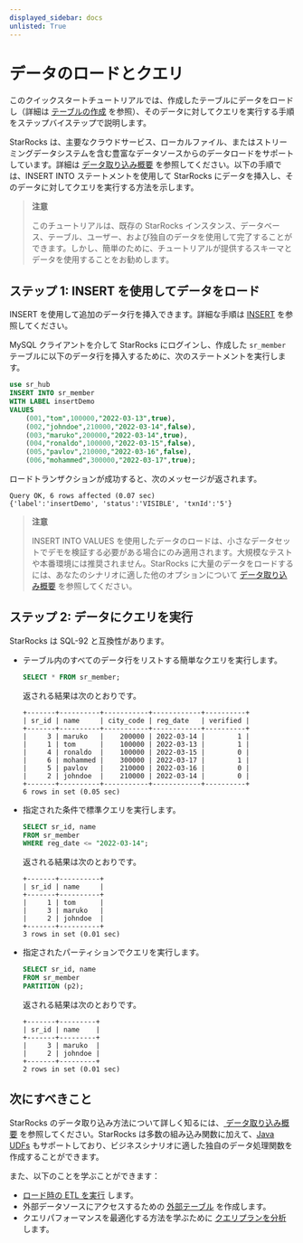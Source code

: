 ```yaml
---
displayed_sidebar: docs
unlisted: True
---
```


# データのロードとクエリ

このクイックスタートチュートリアルでは、作成したテーブルにデータをロードし（詳細は [ テーブルの作成](../quick_start/Create_table.md) を参照）、そのデータに対してクエリを実行する手順をステップバイステップで説明します。

StarRocks は、主要なクラウドサービス、ローカルファイル、またはストリーミングデータシステムを含む豊富なデータソースからのデータロードをサポートしています。詳細は [ データ取り込み概要](../loading/Loading_intro.md) を参照してください。以下の手順では、INSERT INTO ステートメントを使用して StarRocks にデータを挿入し、そのデータに対してクエリを実行する方法を示します。

> **注意**
>
> このチュートリアルは、既存の StarRocks インスタンス、データベース、テーブル、ユーザー、および独自のデータを使用して完了することができます。しかし、簡単のために、チュートリアルが提供するスキーマとデータを使用することをお勧めします。

## ステップ 1: INSERT を使用してデータをロード

INSERT を使用して追加のデータ行を挿入できます。詳細な手順は [INSERT](../sql-reference/sql-statements/loading_unloading/INSERT.md) を参照してください。

MySQL クライアントを介して StarRocks にログインし、作成した `sr_member` テーブルに以下のデータ行を挿入するために、次のステートメントを実行します。

```SQL
use sr_hub
INSERT INTO sr_member
WITH LABEL insertDemo
VALUES
    (001,"tom",100000,"2022-03-13",true),
    (002,"johndoe",210000,"2022-03-14",false),
    (003,"maruko",200000,"2022-03-14",true),
    (004,"ronaldo",100000,"2022-03-15",false),
    (005,"pavlov",210000,"2022-03-16",false),
    (006,"mohammed",300000,"2022-03-17",true);
```

ロードトランザクションが成功すると、次のメッセージが返されます。

```Plain
Query OK, 6 rows affected (0.07 sec)
{'label':'insertDemo', 'status':'VISIBLE', 'txnId':'5'}
```

> **注意**
>
> INSERT INTO VALUES を使用したデータのロードは、小さなデータセットでデモを検証する必要がある場合にのみ適用されます。大規模なテストや本番環境には推奨されません。StarRocks に大量のデータをロードするには、あなたのシナリオに適した他のオプションについて [ データ取り込み概要](../loading/Loading_intro.md) を参照してください。

## ステップ 2: データにクエリを実行

StarRocks は SQL-92 と互換性があります。

- テーブル内のすべてのデータ行をリストする簡単なクエリを実行します。

  ```SQL
  SELECT * FROM sr_member;
  ```

  返される結果は次のとおりです。

  ```Plain
  +-------+----------+-----------+------------+----------+
  | sr_id | name     | city_code | reg_date   | verified |
  +-------+----------+-----------+------------+----------+
  |     3 | maruko   |    200000 | 2022-03-14 |        1 |
  |     1 | tom      |    100000 | 2022-03-13 |        1 |
  |     4 | ronaldo  |    100000 | 2022-03-15 |        0 |
  |     6 | mohammed |    300000 | 2022-03-17 |        1 |
  |     5 | pavlov   |    210000 | 2022-03-16 |        0 |
  |     2 | johndoe  |    210000 | 2022-03-14 |        0 |
  +-------+----------+-----------+------------+----------+
  6 rows in set (0.05 sec)
  ```

- 指定された条件で標準クエリを実行します。

  ```SQL
  SELECT sr_id, name 
  FROM sr_member
  WHERE reg_date <= "2022-03-14";
  ```

  返される結果は次のとおりです。

  ```Plain
  +-------+----------+
  | sr_id | name     |
  +-------+----------+
  |     1 | tom      |
  |     3 | maruko   |
  |     2 | johndoe  |
  +-------+----------+
  3 rows in set (0.01 sec)
  ```

- 指定されたパーティションでクエリを実行します。

  ```SQL
  SELECT sr_id, name 
  FROM sr_member 
  PARTITION (p2);
  ```

  返される結果は次のとおりです。

  ```Plain
  +-------+---------+
  | sr_id | name    |
  +-------+---------+
  |     3 | maruko  |
  |     2 | johndoe |
  +-------+---------+
  2 rows in set (0.01 sec)
  ```

## 次にすべきこと

StarRocks のデータ取り込み方法について詳しく知るには、[ データ取り込み概要](../loading/Loading_intro.md) を参照してください。StarRocks は多数の組み込み関数に加えて、[Java UDFs](../sql-reference/sql-functions/JAVA_UDF.md) もサポートしており、ビジネスシナリオに適した独自のデータ処理関数を作成することができます。

また、以下のことを学ぶことができます：

- [ ロード時の ETL を実行](../loading/Etl_in_loading.md) します。
- 外部データソースにアクセスするための [ 外部テーブル](../data_source/External_table.md) を作成します。
- クエリパフォーマンスを最適化する方法を学ぶために [ クエリプランを分析](../administration/Query_planning.md) します。